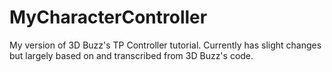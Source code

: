 # MyCharacterController
My version of 3D Buzz's TP Controller tutorial. Currently has slight changes but largely based on and transcribed from 3D Buzz's code.
